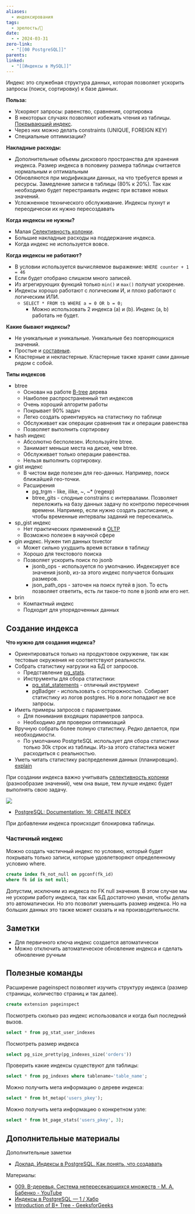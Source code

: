 ```yaml
---
aliases:
  - индексирования
tags:
  - зрелость/🌱
date:
  - - 2024-03-31
zero-link:
  - "[[00 PostgreSQL]]"
parents: 
linked:
  - "[[Индексы в MySQL]]"
---
```

Индекс это служебная структура данных, которая позволяет ускорить запросы (поиск, сортировку) к базе данных.

**Польза:**
- Ускоряют запросы: равенство, сравнения, сортировка
- В некоторых случаях позволяют избежать чтения из таблицы. [Покрывающий индекс](Покрывающий%20индекс.md).
- Через них можно делать constraints (UNIQUE, FOREIGN KEY)
- Специальные оптимизации?

**Накладные расходы:**
- Дополнительные объемы дискового пространства для хранения индекса. Размер индекса в половину размера таблицы считается нормальным и оптимальным
- Обновляются при модификации данных, на что требуется время и ресурсы. Замедление записи в таблицы (80% к 20%). Так как необходимо будет перестраивать индекс при вставке новых значений.
- Усложненное технического обслуживание. Индексы пухнут и переодически их нужно пересоздавать

**Когда индексы не нужны?**
- Малая [Селективность колонки](Селективность%20колонки.md).
- Большие накладные расходы на поддержание индекса.
- Когда индекс не используется вовсе.

**Когда индексы не работают?**
- В условии используется вычисляемое выражение: `WHERE counter + 1 = 46`
- Если будет отобрано слишком много записей.
- Из агрегирующих функций только `min()` и `max()` получат ускорение.
- Индексы хорошо работают с логическим И, и плохо работают с логическим ИЛИ.
	- `SELECT * FROM tb WHERE a = 0 OR b = 0;`
		- Можно использовать 2 индекса (а) и (b). Индекс (а, b) работать не будет.

**Какие бывают индексы?**
- Не уникальные и уникальные. Уникальные без повторяющихся значений.
- Простые и [составные](Составные%20индексы%20в%20PostgreSQL.md).
- Кластерные и некластерные. Кластерные также хранят сами данные рядом с собой.

**Типы индексов**
- btree
	- Основан на работе [B-tree](B-tree.md) дерева
	- Наиболее распространенный тип индексов
	- Очень хороший алгоритм работы
	- Покрывает 90% задач
	- Легко создать ориентируясь на статистику по таблице
	- Обслуживает как операции сравнения так и операции равенства
	- Позволяет выполнить сортировку
- hash индекс
	- Абсолютно бесполезен. Используйте btree.
	- Занимает меньше места на диске, чем btree.
	- Обслуживает только операции равенства.
	- Нельзя выполнить сортировку.
- gist индекс
	- В чистом виде полезен для гео-данных. Например, поиск ближайшей гео-точки.
	- Расширения
		- pg_trgm - like, ilike, ~, ~* (regexp)
		- btree_gits - слодные constrains с интервалами. Позволяет переложить на базу данных задачу по контролю пересечения времени. Например, если нужно создать расписание, и чтобы временные интервалы заданий не пересекались.
- sp_gist индекс
	- Нет практических применений в [OLTP](OLTP.md)
	- Возможно полезен в научной сфере
- gin индекс. Нужен тип данных tsvector
	- Может сильно ухудшить время вставки в таблицу
	- Хорошо для текстового поиска
	- Позволяет ускорить поиск по jsonb
		- jsonb_ops - используется по умолчанию. Индексирует все значения jsonb, из-за этого индекс получается больших размеров.
		- json_path_ops - заточен на поиск путей в json. То есть позволяет ответить, есть ли такое-то поле в jsonb или его нет.
- brin
	- Компактный индекс
	- Подходит для упорядоченных данных

## Создание индекса
**Что нужно для создания индекса?**
- Ориентироваться только на продуктовое окружение, так как тестовые окружения не соответствуют реальности.
- Собрать статистику нагрузки на БД от запросов.
	- Представление [pg_stats](Таблица%20статистик%20pg_stats.md).
	- Инструменты для сбора статистики:
		- [pg_stat_statements](pg_stat_statements.md) - отличный инструмент
		- pgBadger - использовать с осторожностью. Собирает статистику из логов postgres. Но в логи попадают не все запросы.
- Иметь примеры запросов с параметрами.
	- Для понимания входящих параметров запроса.
	- Необходимо для проверки оптимизаций
- Вручную собрать более полную статистику. Редко делается, при необходимости.
	- По умолчанию PostgrteSQL использует для сбора статистики только 30k строк из таблицы. Из-за этого статистика может расходиться с реальностью.
- Уметь читать статистику распределения данных (планировщик). [explain](Профилирование%20запросов%20в%20PostgreSQL.md)

При создании индекса важно учитывать [селективность колонки](Селективность%20колонки.md) (разнообразие значений), чем она выше, тем лучше индекс будет выполнять свою задачу.

![](Составные%20индексы%20в%20БД.md#^630c7e)

- [PostgreSQL: Documentation: 16: CREATE INDEX](https://www.postgresql.org/docs/current/sql-createindex.html)

При добавлении индекса происходит блокировка таблицы.
### Частичный индекс
Можно создать частичный индекс по условию, который будет покрывать только записи, которые удовлетворяют определенному условию where.

```sql
create index fk_not_null on pgconf(fk_id)
where fk id is not null;
```

Допустим, исключим из индекса по FK null значения. В этом случае мы не ускорим работу индекса, так как БД достаточно умная, чтобы делать это автоматически. Но это позволит уменьшить размер индекса. Но на больших данных это также может сказать и на производительности.

## Заметки
- Для первичного ключа индекс создается автоматически
- Можно отключить автоматическое обновление индекса и сделать обновление ручным

## Полезные команды
Расширение pageinspect позволяет изучить структуру индекса (размер страницы, количество страниц и так далее).  

```sql
create extension pageinspect
```

Посмотреть сколько раз индекс использовался и когда был последний вызов.
```sql
select * from pg_stat_user_indexes
```

Посмотреть размер индекса
```sql
select pg_size_pretty(pg_indexes_size('orders'))
```


Проверить какие индексы существуют для таблицы:
```sql
select * from pg_indexes where tablename='table_name';
```

Можно получить мета информацию о дереве индекса:
```sql
select * from bt_metap('users_pkey');
```

Можно получить мета информацию о конкретном узле:
```sql
select * from bt_page_stats('users_pkey', 3);
```


## Дополнительные материалы
Дополнительные заметки
- [Доклад. Индексы в PostgreSQL. Как понять, что создавать](Доклад.%20Индексы%20в%20PostgreSQL.%20Как%20понять,%20что%20создавать.md)

Материалы:
- [009. B-деревья. Система непересекающихся множеств - М. А. Бабенко - YouTube](https://www.youtube.com/watch?v=KFcpDTpoixo)
- [Индексы в PostgreSQL — 1 / Хабр](https://habr.com/ru/companies/postgrespro/articles/326096/)
- [Introduction of B+ Tree - GeeksforGeeks](https://www.geeksforgeeks.org/introduction-of-b-tree/)